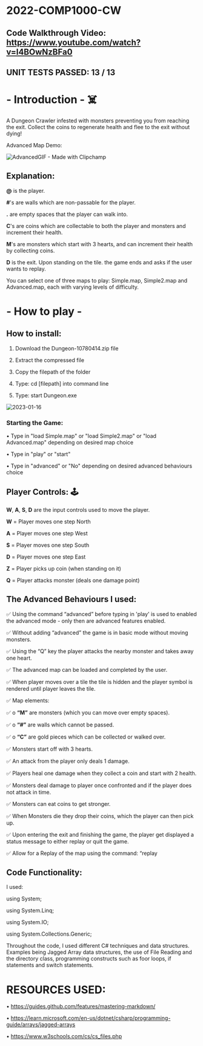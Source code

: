 # 2022-COMP1000-CW

## Code Walkthrough Video: https://www.youtube.com/watch?v=I4BOwNzBFa0

## UNIT TESTS PASSED: 13 / 13



# - Introduction - :skull_and_crossbones:
A Dungeon Crawler infested with monsters preventing you from reaching the exit. Collect the coins to regenerate health and flee to the exit without dying!

Advanced Map Demo:


![AdvancedGIF - Made with Clipchamp](https://user-images.githubusercontent.com/114652776/212640009-cca8ab4f-f3ac-42a2-a27c-e4c6f9f2035a.gif)


## Explanation:
**@** is the player.

**#**'s are walls which are non-passable for the player.

**.** are empty spaces that the player can walk into.

**C**'s are coins which are collectable to both the player and monsters and increment their health.

**M**'s are monsters which start with 3 hearts, and can increment their health by collecting coins.

**D** is the exit. Upon standing on the tile. the game ends and asks if the user wants to replay.

You can select one of three maps to play: Simple.map, Simple2.map and Advanced.map, each with varying levels of difficulty.




# - How to play -

## How to install:

1. Download the Dungeon-10780414.zip file

2. Extract the compressed file

3. Copy the filepath of the folder

4. Type: cd [filepath] into command line

5. Type: start Dungeon.exe



![2023-01-16](https://user-images.githubusercontent.com/114652776/212658617-8a4e1f13-0ed8-4701-bb3d-d29809929529.png)



### Starting the Game: 
• Type in "load Simple.map" or "load Simple2.map" or "load Advanced.map" depending on desired map choice

• Type in "play" or "start"

• Type in "advanced" or "No" depending on desired advanced behaviours choice



## Player Controls: :joystick:
**W**, **A**, **S**, **D** are the input controls used to move the player.

**W** = Player moves one step North

**A** = Player moves one step West

**S** = Player moves one step South

**D** = Player moves one step East

**Z** = Player picks up coin (when standing on it)

**Q** = Player attacks monster (deals one damage point)


## The Advanced Behaviours I used:
✅ Using the command “advanced” before typing in 'play' is used to enabled the advanced
mode - only then are advanced features enabled.       

✅ Without adding “advanced” the game is in basic mode without moving monsters.

✅ Using the “Q” key the player attacks the nearby monster and takes away one heart.

✅ The advanced map can be loaded and completed by the user.

✅ When player moves over a tile the tile is hidden and the player symbol is rendered until
player leaves the tile.

  ✅ Map elements:
  
✅ o **“M”** are monsters (which you can move over empty spaces).

✅ o **“#”** are walls which cannot be passed.

✅ o **“C”** are gold pieces which can be collected or walked over.

✅ Monsters start off with 3 hearts.

✅ An attack from the player only deals 1 damage.

✅ Players heal one damage when they collect a coin and start with 2 health.

✅ Monsters deal damage to player once confronted and if the player does not attack in time.

✅ Monsters can eat coins to get stronger.

✅ When Monsters die they drop their coins, which the player can then pick up.

✅ Upon entering the exit and finishing the game, the player get displayed a status message to either replay or quit the game.

✅ Allow for a Replay of the map using the command: “replay

## Code Functionality:

I used:

using System;

using System.Linq;

using System.IO;

using System.Collections.Generic;


Throughout the code, I used different C# techniques and data structures. Examples being Jagged Array data structures, the use of File Reading and the directory class, programming constructs such as foor loops, if statements and switch statements. 


# RESOURCES USED: 
• https://guides.github.com/features/mastering-markdown/

• https://learn.microsoft.com/en-us/dotnet/csharp/programming-guide/arrays/jagged-arrays

•  https://www.w3schools.com/cs/cs_files.php
 
